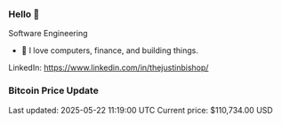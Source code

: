 ### Hello 🤙  

Software Engineering

- 🔭 I love computers, finance, and building things.
  
LinkedIn: https://www.linkedin.com/in/thejustinbishop/  






























































































































































































































































































































































### Bitcoin Price Update
Last updated: 2025-05-22 11:19:00 UTC
Current price: $110,734.00 USD
